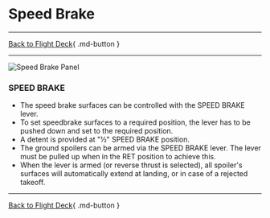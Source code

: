 # Speed Brake

---

[Back to Flight Deck](../index.md){ .md-button }

---

![Speed Brake Panel](../../../assets/a32nx-briefing/pedestal/Speed-brake-panel.jpg "Speed Brake Panel")

### SPEED BRAKE

- The speed brake surfaces can be controlled with the SPEED BRAKE lever.
- To set speedbrake surfaces to a required position, the lever has to be pushed down and set to the required position.
- A detent is provided at "½" SPEED BRAKE position.
- The ground spoilers can be armed via the SPEED BRAKE lever. The lever must be pulled up when in the RET position to achieve this.
- When the lever is armed (or reverse thrust is selected), all spoiler's surfaces will automatically extend at landing, or in case of a rejected takeoff.

---

[Back to Flight Deck](../index.md){ .md-button }

